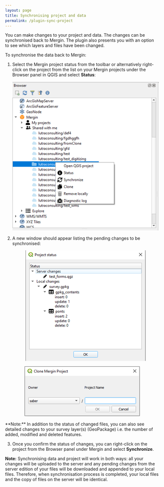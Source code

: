 ```yaml
---
layout: page
title: Synchronising project and data
permalink: /plugin-sync-project
---
```


You can make changes to your project and data. The changes can be synchronised back to Mergin. The plugin also presents you with an option to see which layers and files have been changed.

To synchronise the data back to Mergin:

1. Select the Mergin project status from the toolbar or alternatively right-click on the project from the list on your Mergin projects under the Browser panel in QGIS and select **Status**:

	<p align="center"><img src="../images/qgis-plugin/sync-status.png"></p>

2. A new window should appear listing the pending changes to be synchronised:

	<p align="center"><img src="../images/qgis-plugin/sync-status-2.png"></p>
<p align="center"><img src="../images/qgis-plugin/clone.png"></p>
    **Note:** In addition to the status of changed files, you can also see detailed changes to your survey layer(s) (GeoPackage) i.e. the number of added, modified and deleted features.

3. Once you confirm the status of changes, you can right-click on the project from the Browser panel under Mergin and select **Synchronize**.

**Note:** Synchronising data and project will work in both ways: all your changes will be uploaded to the server and any pending changes from the server edition of your files will be downloaded and appended to your local files. Therefore, when synchronisation process is completed, your local files and the copy of files on the server will be identical.
